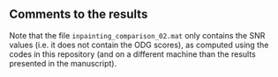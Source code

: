 ## Comments to the results

Note that the file `inpainting_comparison_02.mat` only contains the SNR values (i.e. it does not contain the ODG scores),
as computed using the codes in this repository (and on a different machine than the results presented in the manuscript).
